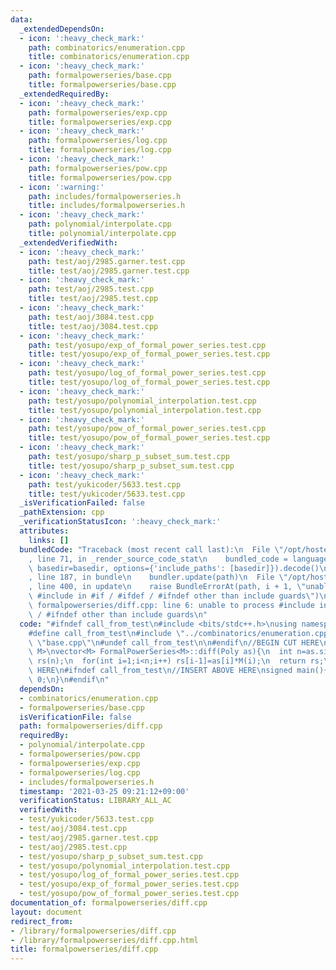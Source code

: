 ```yaml
---
data:
  _extendedDependsOn:
  - icon: ':heavy_check_mark:'
    path: combinatorics/enumeration.cpp
    title: combinatorics/enumeration.cpp
  - icon: ':heavy_check_mark:'
    path: formalpowerseries/base.cpp
    title: formalpowerseries/base.cpp
  _extendedRequiredBy:
  - icon: ':heavy_check_mark:'
    path: formalpowerseries/exp.cpp
    title: formalpowerseries/exp.cpp
  - icon: ':heavy_check_mark:'
    path: formalpowerseries/log.cpp
    title: formalpowerseries/log.cpp
  - icon: ':heavy_check_mark:'
    path: formalpowerseries/pow.cpp
    title: formalpowerseries/pow.cpp
  - icon: ':warning:'
    path: includes/formalpowerseries.h
    title: includes/formalpowerseries.h
  - icon: ':heavy_check_mark:'
    path: polynomial/interpolate.cpp
    title: polynomial/interpolate.cpp
  _extendedVerifiedWith:
  - icon: ':heavy_check_mark:'
    path: test/aoj/2985.garner.test.cpp
    title: test/aoj/2985.garner.test.cpp
  - icon: ':heavy_check_mark:'
    path: test/aoj/2985.test.cpp
    title: test/aoj/2985.test.cpp
  - icon: ':heavy_check_mark:'
    path: test/aoj/3084.test.cpp
    title: test/aoj/3084.test.cpp
  - icon: ':heavy_check_mark:'
    path: test/yosupo/exp_of_formal_power_series.test.cpp
    title: test/yosupo/exp_of_formal_power_series.test.cpp
  - icon: ':heavy_check_mark:'
    path: test/yosupo/log_of_formal_power_series.test.cpp
    title: test/yosupo/log_of_formal_power_series.test.cpp
  - icon: ':heavy_check_mark:'
    path: test/yosupo/polynomial_interpolation.test.cpp
    title: test/yosupo/polynomial_interpolation.test.cpp
  - icon: ':heavy_check_mark:'
    path: test/yosupo/pow_of_formal_power_series.test.cpp
    title: test/yosupo/pow_of_formal_power_series.test.cpp
  - icon: ':heavy_check_mark:'
    path: test/yosupo/sharp_p_subset_sum.test.cpp
    title: test/yosupo/sharp_p_subset_sum.test.cpp
  - icon: ':heavy_check_mark:'
    path: test/yukicoder/5633.test.cpp
    title: test/yukicoder/5633.test.cpp
  _isVerificationFailed: false
  _pathExtension: cpp
  _verificationStatusIcon: ':heavy_check_mark:'
  attributes:
    links: []
  bundledCode: "Traceback (most recent call last):\n  File \"/opt/hostedtoolcache/Python/3.9.7/x64/lib/python3.9/site-packages/onlinejudge_verify/documentation/build.py\"\
    , line 71, in _render_source_code_stat\n    bundled_code = language.bundle(stat.path,\
    \ basedir=basedir, options={'include_paths': [basedir]}).decode()\n  File \"/opt/hostedtoolcache/Python/3.9.7/x64/lib/python3.9/site-packages/onlinejudge_verify/languages/cplusplus.py\"\
    , line 187, in bundle\n    bundler.update(path)\n  File \"/opt/hostedtoolcache/Python/3.9.7/x64/lib/python3.9/site-packages/onlinejudge_verify/languages/cplusplus_bundle.py\"\
    , line 400, in update\n    raise BundleErrorAt(path, i + 1, \"unable to process\
    \ #include in #if / #ifdef / #ifndef other than include guards\")\nonlinejudge_verify.languages.cplusplus_bundle.BundleErrorAt:\
    \ formalpowerseries/diff.cpp: line 6: unable to process #include in #if / #ifdef\
    \ / #ifndef other than include guards\n"
  code: "#ifndef call_from_test\n#include <bits/stdc++.h>\nusing namespace std;\n\n\
    #define call_from_test\n#include \"../combinatorics/enumeration.cpp\"\n#include\
    \ \"base.cpp\"\n#undef call_from_test\n\n#endif\n//BEGIN CUT HERE\ntemplate<typename\
    \ M>\nvector<M> FormalPowerSeries<M>::diff(Poly as){\n  int n=as.size();\n  Poly\
    \ rs(n);\n  for(int i=1;i<n;i++) rs[i-1]=as[i]*M(i);\n  return rs;\n}\n//END CUT\
    \ HERE\n#ifndef call_from_test\n//INSERT ABOVE HERE\nsigned main(){\n  return\
    \ 0;\n}\n#endif\n"
  dependsOn:
  - combinatorics/enumeration.cpp
  - formalpowerseries/base.cpp
  isVerificationFile: false
  path: formalpowerseries/diff.cpp
  requiredBy:
  - polynomial/interpolate.cpp
  - formalpowerseries/pow.cpp
  - formalpowerseries/exp.cpp
  - formalpowerseries/log.cpp
  - includes/formalpowerseries.h
  timestamp: '2021-03-25 09:21:12+09:00'
  verificationStatus: LIBRARY_ALL_AC
  verifiedWith:
  - test/yukicoder/5633.test.cpp
  - test/aoj/3084.test.cpp
  - test/aoj/2985.garner.test.cpp
  - test/aoj/2985.test.cpp
  - test/yosupo/sharp_p_subset_sum.test.cpp
  - test/yosupo/polynomial_interpolation.test.cpp
  - test/yosupo/log_of_formal_power_series.test.cpp
  - test/yosupo/exp_of_formal_power_series.test.cpp
  - test/yosupo/pow_of_formal_power_series.test.cpp
documentation_of: formalpowerseries/diff.cpp
layout: document
redirect_from:
- /library/formalpowerseries/diff.cpp
- /library/formalpowerseries/diff.cpp.html
title: formalpowerseries/diff.cpp
---
```

